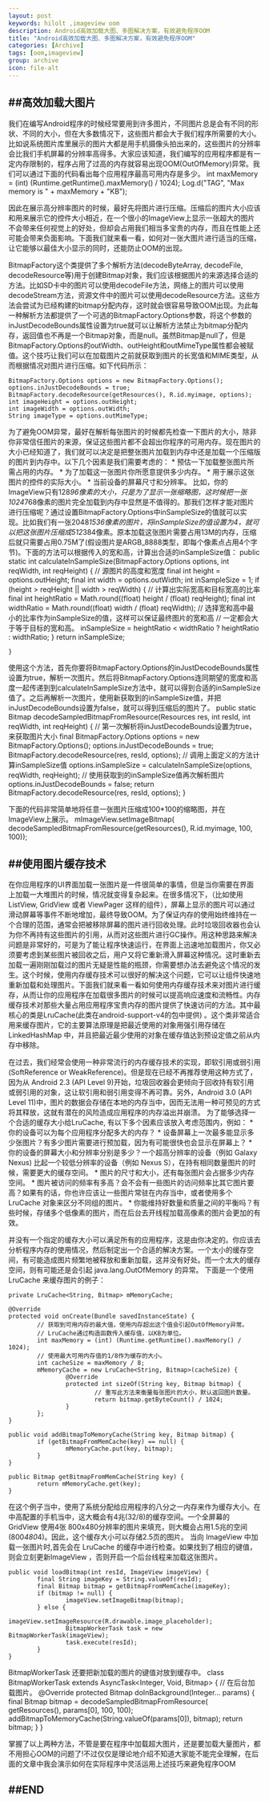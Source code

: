 ```yaml
---
layout: post
keywords: hilolt ,imageview oom
description: Android高效加载大图、多图解决方案，有效避免程序OOM
title: "Android高效加载大图、多图解决方案，有效避免程序OOM"
categories: [Archive]
tags: [oom,imageview]
group: archive
icon: file-alt
---
```


##**高效加载大图片**
----

我们在编写Android程序的时候经常要用到许多图片，不同图片总是会有不同的形状、不同的大小，但在大多数情况下，这些图片都会大于我们程序所需要的大小。比如说系统图片库里展示的图片大都是用手机摄像头拍出来的，这些图片的分辨率会比我们手机屏幕的分辨率高得多。大家应该知道，我们编写的应用程序都是有一定内存限制的，程序占用了过高的内存就容易出现OOM(OutOfMemory)异常。我们可以通过下面的代码看出每个应用程序最高可用内存是多少。
	int maxMemory = (int) (Runtime.getRuntime().maxMemory() / 1024);
	Log.d("TAG", "Max memory is " + maxMemory + "KB");
	
因此在展示高分辨率图片的时候，最好先将图片进行压缩。压缩后的图片大小应该和用来展示它的控件大小相近，在一个很小的ImageView上显示一张超大的图片不会带来任何视觉上的好处，但却会占用我们相当多宝贵的内存，而且在性能上还可能会带来负面影响。下面我们就来看一看，如何对一张大图片进行适当的压缩，让它能够以最佳大小显示的同时，还能防止OOM的出现。

BitmapFactory这个类提供了多个解析方法(decodeByteArray, decodeFile, decodeResource等)用于创建Bitmap对象，我们应该根据图片的来源选择合适的方法。比如SD卡中的图片可以使用decodeFile方法，网络上的图片可以使用decodeStream方法，资源文件中的图片可以使用decodeResource方法。这些方法会尝试为已经构建的bitmap分配内存，这时就会很容易导致OOM出现。为此每一种解析方法都提供了一个可选的BitmapFactory.Options参数，将这个参数的inJustDecodeBounds属性设置为true就可以让解析方法禁止为bitmap分配内存，返回值也不再是一个Bitmap对象，而是null。虽然Bitmap是null了，但是BitmapFactory.Options的outWidth、outHeight和outMimeType属性都会被赋值。这个技巧让我们可以在加载图片之前就获取到图片的长宽值和MIME类型，从而根据情况对图片进行压缩。如下代码所示：

	BitmapFactory.Options options = new BitmapFactory.Options();
	options.inJustDecodeBounds = true;
	BitmapFactory.decodeResource(getResources(), R.id.myimage, options);
	int imageHeight = options.outHeight;
	int imageWidth = options.outWidth;
	String imageType = options.outMimeType;
	
为了避免OOM异常，最好在解析每张图片的时候都先检查一下图片的大小，除非你非常信任图片的来源，保证这些图片都不会超出你程序的可用内存。现在图片的大小已经知道了，我们就可以决定是把整张图片加载到内存中还是加载一个压缩版的图片到内存中。以下几个因素是我们需要考虑的：
	* 预估一下加载整张图片所需占用的内存。
	* 为了加载这一张图片你所愿意提供多少内存。
	* 用于展示这张图片的控件的实际大小。
	* 当前设备的屏幕尺寸和分辨率。
比如，你的ImageView只有128*96像素的大小，只是为了显示一张缩略图，这时候把一张1024*768像素的图片完全加载到内存中显然是不值得的。那我们怎样才能对图片进行压缩呢？通过设置BitmapFactory.Options中inSampleSize的值就可以实现。比如我们有一张2048*1536像素的图片，将inSampleSize的值设置为4，就可以把这张图片压缩成512*384像素。原本加载这张图片需要占用13M的内存，压缩后就只需要占用0.75M了(假设图片是ARGB_8888类型，即每个像素点占用4个字节)。下面的方法可以根据传入的宽和高，计算出合适的inSampleSize值：
	public static int calculateInSampleSize(BitmapFactory.Options options,
                int reqWidth, int reqHeight) {
        // 源图片的高度和宽度
        final int height = options.outHeight;
        final int width = options.outWidth;
        int inSampleSize = 1;
        if (height > reqHeight || width > reqWidth) {
                // 计算出实际宽高和目标宽高的比率
                final int heightRatio = Math.round((float) height / (float) reqHeight);
                final int widthRatio = Math.round((float) width / (float) reqWidth);
                // 选择宽和高中最小的比率作为inSampleSize的值，这样可以保证最终图片的宽和高
                // 一定都会大于等于目标的宽和高。
                inSampleSize = heightRatio < widthRatio ? heightRatio : widthRatio;
        }
        return inSampleSize;

	}

使用这个方法，首先你要将BitmapFactory.Options的inJustDecodeBounds属性设置为true，解析一次图片。然后将BitmapFactory.Options连同期望的宽度和高度一起传递到到calculateInSampleSize方法中，就可以得到合适的inSampleSize值了。之后再解析一次图片，使用新获取到的inSampleSize值，并把inJustDecodeBounds设置为false，就可以得到压缩后的图片了。
	public static Bitmap decodeSampledBitmapFromResource(Resources res, int resId,
			int reqWidth, int reqHeight) {
			// 第一次解析将inJustDecodeBounds设置为true，来获取图片大小
		final BitmapFactory.Options options = new BitmapFactory.Options();
		options.inJustDecodeBounds = true;
		BitmapFactory.decodeResource(res, resId, options);
		// 调用上面定义的方法计算inSampleSize值
		options.inSampleSize = calculateInSampleSize(options, reqWidth, reqHeight);
		// 使用获取到的inSampleSize值再次解析图片
		options.inJustDecodeBounds = false;
		return BitmapFactory.decodeResource(res, resId, options);
	}
	
下面的代码非常简单地将任意一张图片压缩成100*100的缩略图，并在ImageView上展示。
	mImageView.setImageBitmap(
    decodeSampledBitmapFromResource(getResources(), R.id.myimage, 100, 100));
	
##**使用图片缓存技术**
----

在你应用程序的UI界面加载一张图片是一件很简单的事情，但是当你需要在界面上加载一大堆图片的时候，情况就变得复杂起来。在很多情况下，（比如使用ListView, GridView 或者 ViewPager 这样的组件），屏幕上显示的图片可以通过滑动屏幕等事件不断地增加，最终导致OOM。为了保证内存的使用始终维持在一个合理的范围，通常会把被移除屏幕的图片进行回收处理。此时垃圾回收器也会认为你不再持有这些图片的引用，从而对这些图片进行GC操作。用这种思路来解决问题是非常好的，可是为了能让程序快速运行，在界面上迅速地加载图片，你又必须要考虑到某些图片被回收之后，用户又将它重新滑入屏幕这种情况。这时重新去加载一遍刚刚加载过的图片无疑是性能的瓶颈，你需要想办法去避免这个情况的发生。这个时候，使用内存缓存技术可以很好的解决这个问题，它可以让组件快速地重新加载和处理图片。下面我们就来看一看如何使用内存缓存技术来对图片进行缓存，从而让你的应用程序在加载很多图片的时候可以提高响应速度和流畅性。内存缓存技术对那些大量占用应用程序宝贵内存的图片提供了快速访问的方法。其中最核心的类是LruCache(此类在android-support-v4的包中提供) 。这个类非常适合用来缓存图片，它的主要算法原理是把最近使用的对象用强引用存储在 LinkedHashMap 中，并且把最近最少使用的对象在缓存值达到预设定值之前从内存中移除。

在过去，我们经常会使用一种非常流行的内存缓存技术的实现，即软引用或弱引用 (SoftReference or WeakReference)。但是现在已经不再推荐使用这种方式了，因为从 Android 2.3 (API Level 9)开始，垃圾回收器会更倾向于回收持有软引用或弱引用的对象，这让软引用和弱引用变得不再可靠。另外，Android 3.0 (API Level 11)中，图片的数据会存储在本地的内存当中，因而无法用一种可预见的方式将其释放，这就有潜在的风险造成应用程序的内存溢出并崩溃。
为了能够选择一个合适的缓存大小给LruCache, 有以下多个因素应该放入考虑范围内，例如：
	* 你的设备可以为每个应用程序分配多大的内存？
	* 设备屏幕上一次最多能显示多少张图片？有多少图片需要进行预加载，因为有可能很快也会显示在屏幕上？
	* 你的设备的屏幕大小和分辨率分别是多少？一个超高分辨率的设备（例如 Galaxy Nexus) 比起一个较低分辨率的设备（例如 Nexus S），在持有相同数量图片的时候，需要更大的缓存空间。
	* 图片的尺寸和大小，还有每张图片会占据多少内存空间。
	* 图片被访问的频率有多高？会不会有一些图片的访问频率比其它图片要高？如果有的话，你也许应该让一些图片常驻在内存当中，或者使用多个LruCache 对象来区分不同组的图片。
	* 你能维持好数量和质量之间的平衡吗？有些时候，存储多个低像素的图片，而在后台去开线程加载高像素的图片会更加的有效。
	
并没有一个指定的缓存大小可以满足所有的应用程序，这是由你决定的。你应该去分析程序内存的使用情况，然后制定出一个合适的解决方案。一个太小的缓存空间，有可能造成图片频繁地被释放和重新加载，这并没有好处。而一个太大的缓存空间，则有可能还是会引起 java.lang.OutOfMemory 的异常。
下面是一个使用 LruCache 来缓存图片的例子：
	
	private LruCache<String, Bitmap> mMemoryCache;

	@Override
	protected void onCreate(Bundle savedInstanceState) {
			// 获取到可用内存的最大值，使用内存超出这个值会引起OutOfMemory异常。
			// LruCache通过构造函数传入缓存值，以KB为单位。
			int maxMemory = (int) (Runtime.getRuntime().maxMemory() / 1024);
			// 使用最大可用内存值的1/8作为缓存的大小。
			int cacheSize = maxMemory / 8;
			mMemoryCache = new LruCache<String, Bitmap>(cacheSize) {
					@Override
					protected int sizeOf(String key, Bitmap bitmap) {
							// 重写此方法来衡量每张图片的大小，默认返回图片数量。
							return bitmap.getByteCount() / 1024;
					}
			};
	}

	public void addBitmapToMemoryCache(String key, Bitmap bitmap) {
			if (getBitmapFromMemCache(key) == null) {
					mMemoryCache.put(key, bitmap);
			}
	}

	public Bitmap getBitmapFromMemCache(String key) {
			return mMemoryCache.get(key);
	}
	
在这个例子当中，使用了系统分配给应用程序的八分之一内存来作为缓存大小。在中高配置的手机当中，这大概会有4兆(32/8)的缓存空间。一个全屏幕的 GridView 使用4张 800x480分辨率的图片来填充，则大概会占用1.5兆的空间(800*480*4)。因此，这个缓存大小可以存储2.5页的图片。
当向 ImageView 中加载一张图片时,首先会在 LruCache 的缓存中进行检查。如果找到了相应的键值，则会立刻更新ImageView ，否则开启一个后台线程来加载这张图片。

	public void loadBitmap(int resId, ImageView imageView) {
			final String imageKey = String.valueOf(resId);
			final Bitmap bitmap = getBitmapFromMemCache(imageKey);
			if (bitmap != null) {
					imageView.setImageBitmap(bitmap);
			} else {
					imageView.setImageResource(R.drawable.image_placeholder);
					BitmapWorkerTask task = new BitmapWorkerTask(imageView);
					task.execute(resId);
			}
	}

BitmapWorkerTask 还要把新加载的图片的键值对放到缓存中。
	class BitmapWorkerTask extends AsyncTask<Integer, Void, Bitmap> {
			// 在后台加载图片。
			@Override
			protected Bitmap doInBackground(Integer... params) {
					final Bitmap bitmap = decodeSampledBitmapFromResource(
									getResources(), params[0], 100, 100);
					addBitmapToMemoryCache(String.valueOf(params[0]), bitmap);
					return bitmap;
			}
	}

掌握了以上两种方法，不管是要在程序中加载超大图片，还是要加载大量图片，都不用担心OOM的问题了!不过仅仅是理论地介绍不知道大家能不能完全理解，在后面的文章中我会演示如何在实际程序中灵活运用上述技巧来避免程序OOM

##**END**
----